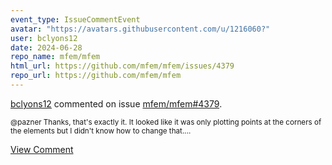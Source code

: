 ```yaml
---
event_type: IssueCommentEvent
avatar: "https://avatars.githubusercontent.com/u/1216060?"
user: bclyons12
date: 2024-06-28
repo_name: mfem/mfem
html_url: https://github.com/mfem/mfem/issues/4379
repo_url: https://github.com/mfem/mfem
---
```


<a href='https://github.com/bclyons12' target='_blank'>bclyons12</a> commented on issue <a href='https://github.com/mfem/mfem/issues/4379' target='_blank'>mfem/mfem#4379</a>.

<small>@pazner Thanks, that's exactly it. It looked like it was only plotting points at the corners of the elements but I didn't know how to change that....</small>

<a href='https://github.com/mfem/mfem/issues/4379' target='_blank'>View Comment</a>